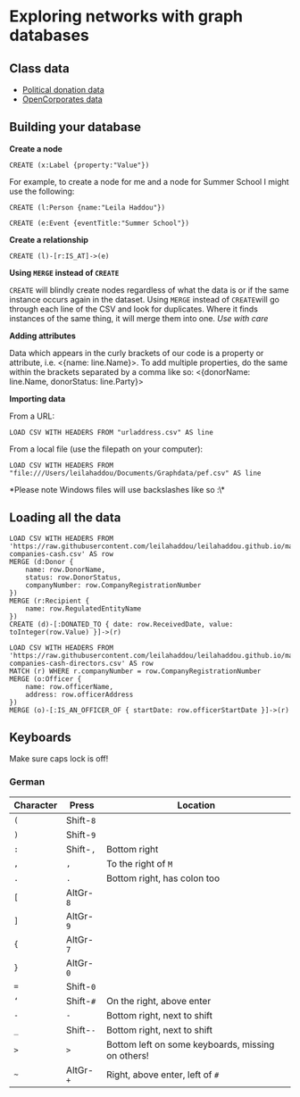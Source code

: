 # Exploring networks with graph databases 

## Class data

* [Political donation data](https://raw.githubusercontent.com/leilahaddou/leilahaddou.github.io/master/donations-companies-cash.csv) 
* [OpenCorporates data](https://raw.githubusercontent.com/leilahaddou/leilahaddou.github.io/master/theresa-companies-cash-directors.csv)

## Building your database

**Create a node**

```
CREATE (x:Label {property:"Value"})
```

For example, to create a node for me and a node for Summer School I might use the following:
```
CREATE (l:Person {name:"Leila Haddou"})
```
```
CREATE (e:Event {eventTitle:"Summer School"})
```

**Create a relationship**

```
CREATE (l)-[r:IS_AT]->(e)
```

**Using `MERGE` instead of `CREATE`**

```CREATE``` will blindly create nodes regardless of what the data is or if the same instance occurs again in the dataset.
Using ```MERGE``` instead of ```CREATE```will go through each line of the CSV and look for duplicates. Where it finds instances of the same thing, it will merge them into one. *Use with care* 

**Adding attributes**

Data which appears in the curly brackets of our code is a property or attribute, i.e. <{name: line.Name}>. To add multiple properties, do the same within the brackets separated by a comma like so: <{donorName: line.Name, donorStatus: line.Party}>

**Importing data**

From a URL: 
```
LOAD CSV WITH HEADERS FROM "urladdress.csv" AS line
```

From a local file (use the filepath on your computer): 
```
LOAD CSV WITH HEADERS FROM "file:///Users/leilahaddou/Documents/Graphdata/pef.csv" AS line
```

*Please note Windows files will use backslashes like so :\\\*

## Loading all the data

```
LOAD CSV WITH HEADERS FROM 'https://raw.githubusercontent.com/leilahaddou/leilahaddou.github.io/master/donations-companies-cash.csv' AS row
MERGE (d:Donor {
	name: row.DonorName,
	status: row.DonorStatus,
	companyNumber: row.CompanyRegistrationNumber
})
MERGE (r:Recipient {
	name: row.RegulatedEntityName
})
CREATE (d)-[:DONATED_TO { date: row.ReceivedDate, value: toInteger(row.Value) }]->(r)
```

```
LOAD CSV WITH HEADERS FROM 'https://raw.githubusercontent.com/leilahaddou/leilahaddou.github.io/master/theresa-companies-cash-directors.csv' AS row
MATCH (r) WHERE r.companyNumber = row.CompanyRegistrationNumber
MERGE (o:Officer {
	name: row.officerName,
	address: row.officerAddress
})
MERGE (o)-[:IS_AN_OFFICER_OF { startDate: row.officerStartDate }]->(r)
```

## Keyboards

Make sure caps lock is off!

### German

| Character | Press | Location |
| ----------|-------|----------|
|`(`| Shift-`8` | |
|`)`| Shift-`9` | |
|`:`| Shift-`,` | Bottom right |
|`,`| `,`       | To the right of `M` |
|`.`| `.`       | Bottom right, has colon too |
|`[`| AltGr-`8` |
|`]`| AltGr-`9` |
|`{`| AltGr-`7` |
|`}`| AltGr-`0` |
|`=`| Shift-`0` |
|`‘`| Shift-`#` | On the right, above enter |
|`-`| `-`       | Bottom right, next to shift |
|`_`| Shift-`-` | Bottom right, next to shift |
|`>`| `>`       | Bottom left on some keyboards, missing on others! |
|`~`| AltGr-`+` | Right, above enter, left of `#` |
